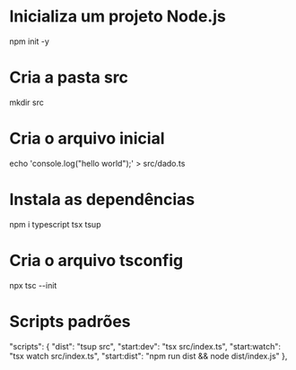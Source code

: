 # Inicializa um projeto Node.js

npm init -y

# Cria a pasta src

mkdir src

# Cria o arquivo inicial

echo 'console.log("hello world");' > src/dado.ts

# Instala as dependências

npm i typescript tsx tsup

# Cria o arquivo tsconfig

npx tsc --init

# Scripts padrões

"scripts": {
"dist": "tsup src",
"start:dev": "tsx src/index.ts",
"start:watch": "tsx watch src/index.ts",
"start:dist": "npm run dist && node dist/index.js"
},

